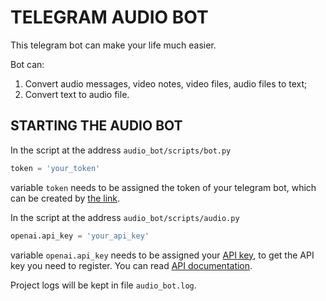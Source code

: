 # TELEGRAM AUDIO BOT #

<p>This telegram bot can make your life much easier.

Bot can:
1. Convert audio messages, video notes, video files, audio files to text;
2. Convert text to audio file.
</p>

## STARTING THE AUDIO BOT ##

In the script at the address `audio_bot/scripts/bot.py`
```python
token = 'your_token'
```
variable `token` needs to be assigned the token of your telegram bot, which can be created by [the link](https://t.me/BotFather).

In the script at the address `audio_bot/scripts/audio.py`
```python
openai.api_key = 'your_api_key'
```
variable `openai.api_key` needs to be assigned your [API key](https://platform.openai.com/account/api-keys), to get the API key you need to register.
You can read [API documentation](https://platform.openai.com/docs/introduction).

Project logs will be kept in file `audio_bot.log`.